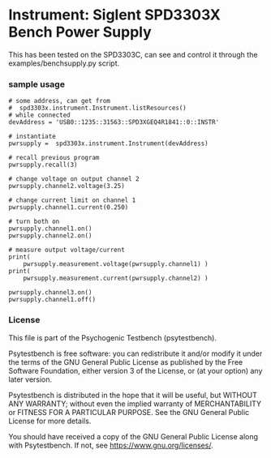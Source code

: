 # Instrument: Siglent SPD3303X Bench Power Supply

This has been tested on the SPD3303C, can see and control it through the examples/benchsupply.py script.

### sample usage

```
# some address, can get from 
#  spd3303x.instrument.Instrument.listResources()
# while connected
devAddress = 'USB0::1235::31563::SPD3XGEQ4R1841::0::INSTR' 

# instantiate
pwrsupply =  spd3303x.instrument.Instrument(devAddress)

# recall previous program
pwrsupply.recall(3)

# change voltage on output channel 2
pwrsupply.channel2.voltage(3.25)

# change current limit on channel 1
pwrsupply.channel1.current(0.250)

# turn both on
pwrsupply.channel1.on()
pwrsupply.channel2.on()

# measure output voltage/current 
print(
	pwrsupply.measurement.voltage(pwrsupply.channel1) )
print(
	pwrsupply.measurement.current(pwrsupply.channel2) )
	
pwrsupply.channel3.on()
pwrsupply.channel1.off()
```

### License

This file is part of the Psychogenic Testbench (psytestbench).

Psytestbench is free software: you can redistribute it and/or modify it under the terms of the GNU General Public License as published by the Free Software Foundation, either version 3 of the License, or (at your option) any later version.

Psytestbench is distributed in the hope that it will be useful, but WITHOUT ANY WARRANTY; without even the implied warranty of MERCHANTABILITY or FITNESS FOR A PARTICULAR PURPOSE. See the GNU General Public License for more details.

You should have received a copy of the GNU General Public License along with Psytestbench. If not, see <https://www.gnu.org/licenses/>.


